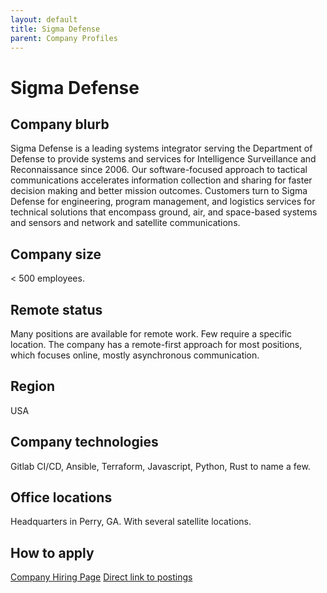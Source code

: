 ```yaml
---
layout: default
title: Sigma Defense
parent: Company Profiles
---
```


# Sigma Defense

## Company blurb

Sigma Defense is a leading systems integrator serving the Department of Defense
to provide systems and services for Intelligence Surveillance and
Reconnaissance since 2006. Our software-focused approach to tactical
communications accelerates information collection and sharing for faster
decision making and better mission outcomes. Customers turn to Sigma Defense
for engineering, program management, and logistics services for technical
solutions that encompass ground, air, and space-based systems and sensors and
network and satellite communications.

## Company size

< 500 employees.

## Remote status

Many positions are available for remote work. Few require a specific location.
The company has a remote-first approach for most positions, which focuses online,
mostly asynchronous communication.

## Region

USA

## Company technologies

Gitlab CI/CD, Ansible, Terraform, Javascript, Python, Rust to name a few.

## Office locations

Headquarters in Perry, GA. With several satellite locations.

## How to apply

[Company Hiring Page](https://sigmadefense.com/careers/)
[Direct link to postings](https://apply.workable.com/sigmadefense/?lng=en)
